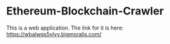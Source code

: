 # Ethereum-Blockchain-Crawler

This is a web application. The link for it is here:
https://wbalwqs5vlyy.bigmoralis.com/
